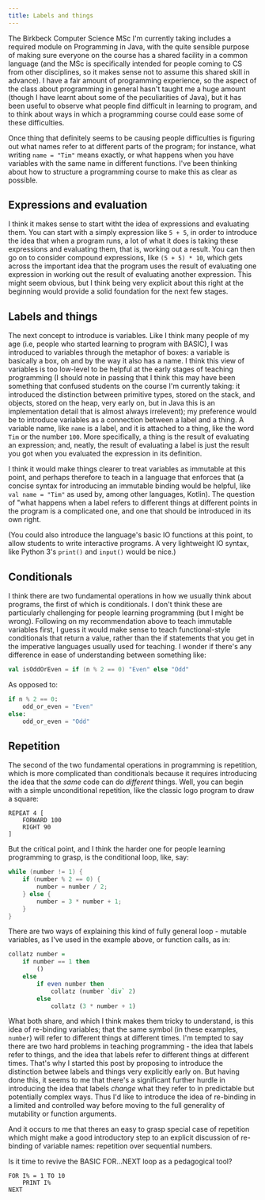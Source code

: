 ```yaml
---
title: Labels and things
---
```

The Birkbeck Computer Science MSc I'm currently taking includes a required
module on Programming in Java, with the quite sensible purpose of making sure
everyone on the course has a shared facility in a common language (and the MSc
is specifically intended for people coming to CS from other disciplines, so it
makes sense not to assume this shared skill in advance). I have a fair amount
of programming experience, so the aspect of the class about programming in
general hasn't taught me a huge amount (though I have learnt about some of the
peculiarities of Java), but it has been useful to observe what people find
difficult in learning to program, and to think about ways in which a
programming course could ease some of these difficulties.

Once thing that definitely seems to be causing people difficulties is figuring
out what names refer to at different parts of the program; for instance, what
writing `name = "Tim"` means exactly, or what happens when you have variables
with the same name in different functions. I've been thinking about how to 
structure a programming course to make this as clear as possible. 

## Expressions and evaluation

I think it makes sense to start witht the idea of expressions and evaluating
them. You can start with a simply expression like `5 + 5`, in order to
introduce the idea that when a program runs, a lot of what it does is taking
these expressions and evaluating them, that is, working out a result. You can
then go on to consider compound expressions, like `(5 + 5) * 10`, which gets
across the important idea that the program uses the result of evaluating one
expression in working out the result of evaluating another expression. This
might seem obvious, but I think being very explicit about this right at the
beginning would provide a solid foundation for the next few stages.

## Labels and things

The next concept to introduce is variables. Like I think many people of my age
(i.e, people who started learning to program with BASIC), I was introduced to
variables through the metaphor of boxes: a variable is basically a box, oh and
by the way it also has a name. I think this view of variables is too low-level
to be helpful at the early stages of teaching programming (I should note in
passing that I think this may have been something that confused students on
the course I'm currently taking: it introduced the distinction between
primitive types, stored on the stack, and objects, stored on the heap, very
early on, but in Java this is an implementation detail that is almost always
irrelevent); my preference would be to introduce variables as a connection
between a label and a thing. A variable name, like `name` is a label, and it
is attached to a thing, like the word `Tim` or the number `100`. More
specifically, a thing is the result of evaluating an expression; and, neatly,
the result of evaluating a label is just the result you got when you evaluated
the expression in its definition.

I think it would make things clearer to treat variables as immutable at this
point, and perhaps therefore to teach in a language that enforces that (a
concise syntax for introducing an immutable binding would be helpful, like
`val name = "Tim"` as used by, among other languages, Kotlin). The question of
"what happens when a label refers to different things at different points in
the program is a complicated one, and one that should be introduced in its own
right.

(You could also introduce the language's basic IO functions at this point, to
allow students to write interactive programs. A very lightweight IO syntax,
like Python 3's `print()` and `input()` would be nice.)


## Conditionals

I think there are two fundamental operations in how we usually think about
programs, the first of which is conditionals. I don't think these are
particularly challenging for people learning programming (but I might be
wrong). Following on my recommendation above to teach immutable variables
first, I guess it would make sense to teach functional-style conditionals that
return a value, rather than the if statements that you get in the imperative
languages usually used for teaching. I wonder if there's any difference in
ease of understanding between something like:

```scala
val isOddOrEven = if (n % 2 == 0) "Even" else "Odd"
```

As opposed to:

```python
if n % 2 == 0:
    odd_or_even = "Even"
else:
    odd_or_even = "Odd"
```

## Repetition

The second of the two fundamental operations in programming is repetition,
which is more complicated than conditionals because it requires introducing
the idea that the *same* code can do *different* things. Well, you can begin
with a simple unconditional repetition, like the classic logo program to draw
a square:

```logo
REPEAT 4 [
    FORWARD 100
    RIGHT 90
]
```

But the critical point, and I think the harder one for people learning
programming to grasp, is the conditional loop, like, say:

```c
while (number != 1) {
    if (number % 2 == 0) {
        number = number / 2;
    } else {
        number = 3 * number + 1;
    }
}
```

There are two ways of explaining this kind of fully general loop - mutable
variables, as I've used in the example above, or function calls, as in:

```haskell
collatz number = 
    if number == 1 then 
        () 
    else
        if even number then
            collatz (number `div` 2)
        else
            collatz (3 * number + 1)
```            

What both share, and which I think makes them tricky to understand, is this
idea of re-binding variables; that the same symbol (in these examples,
`number`) will refer to different things at different times. I'm tempted to
say there are two hard problems in teaching programming - the idea that labels
refer to things, and the idea that labels refer to different things at
different times. That's why I started this post by proposing to introduce the
distinction betwee labels and things very explicitly early on. But having done
this, it seems to me that there's a significant further hurdle in introducing
the idea that labels *change* what they refer to in predictable but
potentially complex ways. Thus I'd like to introduce the idea of re-binding in
a limited and controlled way before moving to the full generality of
mutability or function arguments.

And it occurs to me that theres an easy to grasp special case of repetition
which might make a good introductory step to an explicit discussion of
re-binding of variable names: repetition over sequential numbers.  

Is it time to revive the BASIC FOR...NEXT loop as a pedagogical tool?

```basic
FOR I% = 1 TO 10
    PRINT I%
NEXT
```

